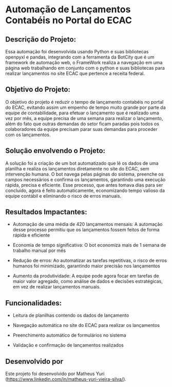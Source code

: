 # Automação de Lançamentos Contabéis no Portal do ECAC

## Descrição do Projeto: 
Essa automação foi desenvolvida usando Python e suas bibliotecas openpyxl e pandas, integrando com a ferramenta da BotCity que é um framework de automação web, o FrameWork realiza a navegação em uma página web trabalhando em conjunto com o python e suas bibliotecas para realizar lançamentos no site ECAC que pertence a receita federal. 

## Objetivo do Projeto: 
O objetivo do projeto é reduzir o tempo de lançamento contabéis no portal do ECAC, evitando assim um empenho de tempo muito grande por parte da equipe de contabilidade, para efetuar o lançamento que é realizado uma vez por mês, a equipe precisa de uma semana para realizar o lançamento, além do fato que outras demandas do setor ficam paradas pois todos os colaboradores da equipe precisam parar suas demandas para proceder com os lançamentos. 

## Solução envolvendo o Projeto:
A solução foi a criação de um bot automatizado que lê os dados de uma planilha e realiza os lançamentos diretamente no site do ECAC, sem intervenção humana. O bot navega pelas páginas do sistema, preenche os campos necessários e confirma os lançamentos, garantindo uma execução rápida, precisa e eficiente. Esse processo, que antes tomava dias para ser concluído, agora é feito automaticamente, economizando tempo valioso da equipe contábil e eliminando o risco de erros manuais.

## Resultados Impactantes:
* Automação de uma média de 420 lançamentos mensais: A automação desse processo permitiu que os lançamentos fossem feitos de forma rápida e eficiente

* Economia de tempo significativa: O bot economiza mais de 1 semana de trabalho manual por mês

* Redução de erros: Ao automatizar as tarefas repetitivas, o risco de erros humanos foi minimizado, garantindo maior precisão nos lançamentos

* Aumento da produtividade: A equipe pode agora focar em tarefas de maior valor agregado, como análise de dados e decisões estratégicas, em vez de realizar lançamentos manuais.

## Funcionalidades:
* Leitura de planilhas contendo os dados de lançamento

* Navegação automática no site do ECAC para realizar os lançamentos

* Preenchimento automático de formulários no sistema

* Validação e confirmação de lançamentos realizados

## Desenvolvido por

Este projeto foi desenvolvido por Matheus Yuri (https://www.linkedin.com/in/matheus-yuri-vieira-silva/).
